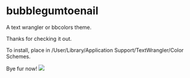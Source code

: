 bubblegumtoenail
================

A text wrangler or bbcolors theme.

Thanks for checking it out.

To install, place in /User/Library/Application Support/TextWrangler/Color Schemes.

Bye fur now!
<img src="http://www.andnowuknow.com/quick-dish/california-giant-berry-farms-new-campaign-timco-worldwide-welcomes-elizabeth-smart">
